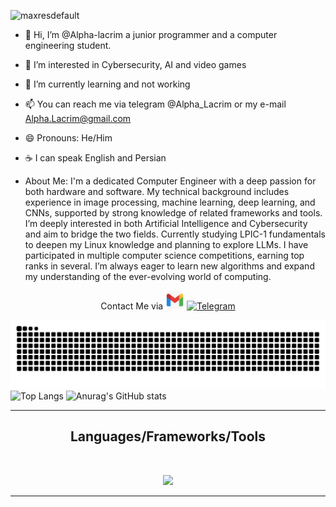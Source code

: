 
![maxresdefault](https://github.com/user-attachments/assets/d72c3011-fd79-4ca5-875b-92f80c8e5f4a)

- 👋 Hi, I’m @Alpha-lacrim a junior programmer and a computer engineering student.

- 👀 I’m interested in Cybersecurity, AI and video games

- 🌱 I’m currently learning and not working

- 📫 You can reach me via telegram @Alpha_Lacrim or my e-mail Alpha.Lacrim@gmail.com

- 😄 Pronouns: He/Him

- ☕ I can speak English and Persian


- About Me: I'm a dedicated Computer Engineer with a deep passion for both hardware and software. My technical background includes experience in image processing, machine learning, deep learning, and CNNs, supported by strong knowledge of related frameworks and tools. I’m deeply interested in both Artificial Intelligence and Cybersecurity and aim to bridge the two fields. Currently studying LPIC-1 fundamentals to deepen my Linux knowledge and planning to explore LLMs. I have participated in multiple computer science competitions, earning top ranks in several. I’m always eager to learn new algorithms and expand my understanding of the ever-evolving world of computing.

<!-- Socials -->
<div align="center">Contact Me via 
  <!--  Mail  -->
  <a href="mailto:pouyan.delivandani@gmail.com" target="_blank"><img src="https://github.com/tandpfun/skill-icons/blob/main/icons/Gmail-Light.svg" target="_blank" alt="Gmail"       width="30px"></a>
  <!--  Telegram  -->
  <a href = "https://t.me/brotherinarm"><img src="https://skills-icons.vercel.app/api/icons?i=telegram" target="_blank" alt="Telegram"     width="30px"></a>
</div>



![snake gif](https://github.com/Alpha-lacrim/Alpha-lacrim/blob/output/github-contribution-grid-snake-dark.svg)
![Top Langs](https://github-readme-stats.vercel.app/api/top-langs/?username=Alpha-lacrim&theme=radical)
![Anurag's GitHub stats](https://github-readme-stats.vercel.app/api?username=Alpha-Lacrim&show_icons=true&theme=radical)

<!-- Languages -->
<hr>
<h2 align="center">Languages/Frameworks/Tools</h2>
<br>
<p align="center">
  <a href="https://skillicons.dev">
    <img src="https://skillicons.dev/icons?i=git,github,python,c,cpp,java,opencv,tensorflow,anaconda,linux,kali,ubuntu,vscode,clion,pycharm,idea&perline=4" /><br>
  </a>
<hr>





